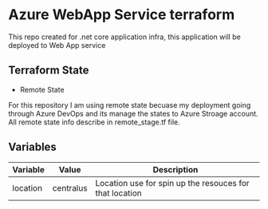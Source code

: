 # Azure WebApp Service terraform
This repo created for .net core application infra, this application will be deployed to Web App service 

## Terraform State

- Remote State

For this repository I am using remote state becuase my deployment going through Azure DevOps and its manage the states to Azure Stroage account. All remote state info describe in remote_stage.tf file. 

## Variables

| Variable      | Value | Description |
| ------------- | ------------- | ------------- | 
| location       | centralus   | Location use for spin up the resouces for that location |